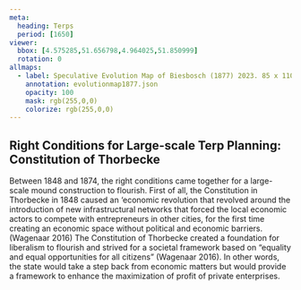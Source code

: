 ```yaml
---
meta:
  heading: Terps
  period: [1650]
viewer:
  bbox: [4.575285,51.656798,4.964025,51.850999]
  rotation: 0
allmaps:
  - label: Speculative Evolution Map of Biesbosch (1877) 2023. 85 x 110 mm. The Berlage. Based on Map of the Island of Dordrecht, the Biesbosch and its surroundings from 1699 to 1856, 1857. 20,4 x 21,6 cm. Ministry of war, topographical office. Regionaal Archief Dordrecht. 
    annotation: evolutionmap1877.json
    opacity: 100
    mask: rgb(255,0,0)
    colorize: rgb(255,0,0)
---
```


##  Right Conditions for Large-scale Terp Planning: Constitution of Thorbecke

Between 1848 and 1874, the right conditions came together for a large-scale mound construction to flourish. First of all, the Constitution in Thorbecke in 1848 caused an ‘economic revolution that revolved around the introduction of new infrastructural networks that forced the local economic actors to compete with entrepreneurs in other cities, for the first time creating an economic space without political and economic barriers. (Wagenaar 2016) The Constitution of Thorbecke created a foundation for liberalism to flourish and strived for a societal framework based on “equality and equal opportunities for all citizens” (Wagenaar 2016). In other words, the state would take a step back from economic matters but would provide a framework to enhance the maximization of profit of private enterprises.
